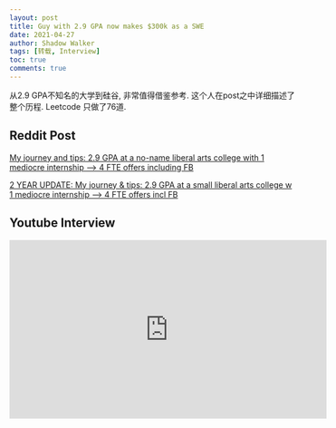 ```yaml
---
layout: post
title: Guy with 2.9 GPA now makes $300k as a SWE 
date: 2021-04-27
author: Shadow Walker
tags: [转载, Interview]
toc: true
comments: true
---
```


从2.9 GPA不知名的大学到硅谷, 非常值得借鉴参考. 这个人在post之中详细描述了整个历程.  Leetcode 只做了76道. 


## Reddit Post


[My journey and tips: 2.9 GPA at a no-name liberal arts college with 1 mediocre internship —> 4 FTE offers including FB](https://www.evernote.com/shard/s573/sh/134aa3ce-aad1-4047-9c98-0701714c71f1/d3cc6abfe396cec943c472660fbfb3e8)

[2 YEAR UPDATE: My journey & tips: 2.9 GPA at a small liberal arts college w 1 mediocre internship –> 4 FTE offers incl FB](https://www.evernote.com/shard/s573/sh/9456e42b-1146-40c6-a857-9dcf956fc349/74a62d00b5d67567565f5d3bc0e7eee6)


## Youtube Interview

<iframe width="560" height="315" src="https://www.youtube.com/embed/YGflHj1SjA4" title="YouTube video player" frameborder="0" allow="accelerometer; autoplay; clipboard-write; encrypted-media; gyroscope; picture-in-picture" allowfullscreen></iframe>